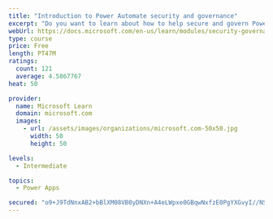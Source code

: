 ```yaml
---
title: "Introduction to Power Automate security and governance"
excerpt: "Do you want to learn about how to help secure and govern Power Platform apps like Power Automate? This module focuses on introducing Power Platform environments and their role in creating Data Loss Prevention (DLP) policies by using examples and use cases. A brief introduction and overview of tools will also be discussed, including Power Platform and Power Automate Admin experiences and the Power Platform Center of Excellence (COE) toolkit."
webUrl: https://docs.microsoft.com/en-us/learn/modules/security-governance-intro/
type: course
price: Free
length: PT47M
ratings:
  count: 121
  average: 4.5867767
heat: 50

provider:
  name: Microsoft Learn
  domain: microsoft.com
  images:
    - url: /assets/images/organizations/microsoft.com-50x50.jpg
      width: 50
      height: 50

levels:
  - Intermediate

topics:
  - Power Apps

secured: "o9+J9TdNnxAB2+bBlXM08VB0yDNXn+A4eLWpxe0GBqwNxfzE0PgYXGvyI//NS58VfLWGuQI/ML8qtmoS9q5Vd3DOIYdN/yobL0B58rrvO0K5ZBGjnF+isWNUpewWkHQG+58kWKCufOshybpAuQ15nGGDdUyXuQ7ChbyDGkPI7XyRVeDwGjykr6EeN5yJxL6trOwOhVWU6Y1pq9388ADRdSAEFzyRsrCbnpirmR3QitqbEbI+TBGoGnSZaImVKr4IBwqsE04nkbE/paXgWYGkQIhQs8Yk99pQaZOP93wJG1Vu7Ay9mFrer7DvGLEBehQkL/9cHNXoPaRp223cRvqjUauqYa+O0SAw/xtOLRl5hKlKpwWD8TLvqmRqjjHj4SK+e5X79m6RN2bAAHh+lsxqnYUlvX7e1LA04MGGzQtF6Cg=;bjwwg4bKBkltgfGPNzaVUg=="
---
```


